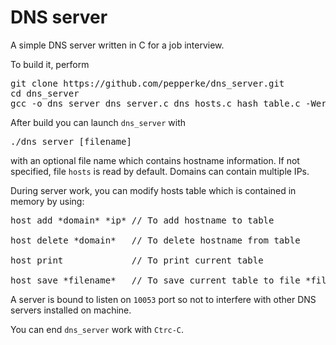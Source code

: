 # DNS server

A simple DNS server written in C for a job interview.

To build it, perform

<pre>
git clone https://github.com/pepperke/dns_server.git
cd dns_server
gcc -o dns_server dns_server.c dns_hosts.c hash_table.c -Werror
</pre>

After build you can launch <code>dns_server</code> with

<pre>
./dns_server [filename]
</pre>

with an optional file name which contains hostname information. If not specified, file <code>hosts</code> is read by default. Domains can contain multiple IPs.

During server work, you can modify hosts table which is contained in memory by using:

<pre>
host add *domain* *ip* // To add hostname to table

host delete *domain*   // To delete hostname from table

host print             // To print current table   

host save *filename*   // To save current table to file *filename*
</pre>

A server is bound to listen on <code>10053</code> port so not to interfere with other DNS servers installed on machine.

You can end <code>dns_server</code> work with <code>Ctrc-C</code>.
